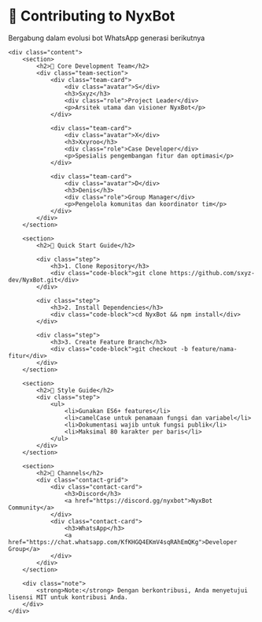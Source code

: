 <!DOCTYPE html>
<html>
<head>
<style>
@import url('https://fonts.googleapis.com/css2?family=Inter:wght@400;500;600;700;800&display=swap');

:root {
  --primary: #6d28d9;
  --primary-light: #8b5cf6;
  --secondary: #4f46e5;
  --accent: #a855f7;
  --bg: #ffffff;
  --bg-alt: #f8fafc;
  --text: #0f172a;
  --text-light: #475569;
  --border: #e2e8f0;
  --glass: rgba(255, 255, 255, 0.9);
  --glass-border: rgba(255, 255, 255, 0.3);
  --shadow-sm: 0 2px 4px rgba(0,0,0,0.05);
  --shadow: 0 4px 6px -1px rgba(0,0,0,0.1);
  --shadow-lg: 0 10px 15px -3px rgba(0,0,0,0.1);
  --gradient: linear-gradient(135deg, #6d28d9 0%, #a855f7 100%);
}

body {
  font-family: 'Inter', sans-serif;
  line-height: 1.7;
  color: var(--text);
  background: var(--bg-alt);
  margin: 0;
  padding: 2rem;
}

.container {
  max-width: 900px;
  margin: 0 auto;
  background: var(--bg);
  border-radius: 2rem;
  box-shadow: var(--shadow-lg);
  overflow: hidden;
}

.header {
  text-align: center;
  padding: 3rem 2rem;
  background: var(--gradient);
  color: white;
  position: relative;
  overflow: hidden;
}

.header::before {
  content: '';
  position: absolute;
  top: 0;
  left: 0;
  right: 0;
  bottom: 0;
  background: radial-gradient(circle at top right, rgba(255,255,255,0.1), transparent);
}

.header h1 {
  font-size: 2.5rem;
  font-weight: 800;
  margin: 0;
  position: relative;
}

.header p {
  opacity: 0.9;
  margin-top: 1rem;
  font-size: 1.1rem;
  position: relative;
}

.content {
  padding: 2rem;
}

.team-section {
  display: grid;
  grid-template-columns: repeat(auto-fit, minmax(250px, 1fr));
  gap: 1.5rem;
  margin: 2rem 0;
}

.team-card {
  background: var(--bg);
  border-radius: 1.5rem;
  padding: 2rem;
  text-align: center;
  transition: all 0.3s ease;
  border: 1px solid var(--border);
  box-shadow: var(--shadow);
  backdrop-filter: blur(10px);
  -webkit-backdrop-filter: blur(10px);
}

.team-card:hover {
  transform: translateY(-5px);
  box-shadow: var(--shadow-lg);
}

.avatar {
  width: 90px;
  height: 90px;
  border-radius: 1.2rem;
  margin: 0 auto 1.5rem;
  background: var(--gradient);
  display: flex;
  align-items: center;
  justify-content: center;
  color: white;
  font-size: 2rem;
  font-weight: 700;
  position: relative;
  overflow: hidden;
}

.avatar::after {
  content: '';
  position: absolute;
  top: 0;
  left: 0;
  right: 0;
  bottom: 0;
  background: radial-gradient(circle at top right, rgba(255,255,255,0.2), transparent);
}

.role {
  color: var(--primary);
  font-weight: 600;
  font-size: 0.875rem;
  text-transform: uppercase;
  letter-spacing: 0.05em;
  margin: 0.5rem 0;
}

.code-block {
  background: #1e1e1e;
  color: #e1e1e1;
  padding: 1rem;
  border-radius: 1rem;
  font-family: 'Fira Code', monospace;
  font-size: 0.9rem;
  overflow-x: auto;
  white-space: nowrap;
  margin: 1rem 0;
}

.step {
  background: var(--bg);
  border-radius: 1rem;
  padding: 1.5rem;
  margin: 1rem 0;
  border: 1px solid var(--border);
  box-shadow: var(--shadow-sm);
}

.step h3 {
  color: var(--primary);
  margin-top: 0;
  display: flex;
  align-items: center;
  gap: 0.5rem;
}

.contact-grid {
  display: grid;
  grid-template-columns: repeat(auto-fit, minmax(180px, 1fr));
  gap: 1rem;
  margin-top: 1.5rem;
}

.contact-card {
  background: var(--bg-alt);
  padding: 1.5rem;
  border-radius: 1rem;
  text-align: center;
  transition: all 0.3s ease;
}

.contact-card:hover {
  transform: translateY(-3px);
  box-shadow: var(--shadow);
}

.contact-card a {
  color: var(--primary);
  text-decoration: none;
  font-weight: 500;
}

.note {
  background: var(--bg-alt);
  border-left: 4px solid var(--primary);
  padding: 1rem 1.5rem;
  border-radius: 0 1rem 1rem 0;
  margin: 1.5rem 0;
}

section {
  margin: 3rem 0;
}

h2 {
  color: var(--primary);
  font-size: 1.5rem;
  margin-bottom: 1.5rem;
}
</style>
</head>
<body>

<div class="container">
    <div class="header">
        <h1>🌙 Contributing to NyxBot</h1>
        <p>Bergabung dalam evolusi bot WhatsApp generasi berikutnya</p>
    </div>

    <div class="content">
        <section>
            <h2>👥 Core Development Team</h2>
            <div class="team-section">
                <div class="team-card">
                    <div class="avatar">S</div>
                    <h3>Sxyz</h3>
                    <div class="role">Project Leader</div>
                    <p>Arsitek utama dan visioner NyxBot</p>
                </div>
                
                <div class="team-card">
                    <div class="avatar">X</div>
                    <h3>Xxyroo</h3>
                    <div class="role">Case Developer</div>
                    <p>Spesialis pengembangan fitur dan optimasi</p>
                </div>
                
                <div class="team-card">
                    <div class="avatar">D</div>
                    <h3>Denis</h3>
                    <div class="role">Group Manager</div>
                    <p>Pengelola komunitas dan koordinator tim</p>
                </div>
            </div>
        </section>

        <section>
            <h2>🚀 Quick Start Guide</h2>
            
            <div class="step">
                <h3>1. Clone Repository</h3>
                <div class="code-block">git clone https://github.com/sxyz-dev/NyxBot.git</div>
            </div>

            <div class="step">
                <h3>2. Install Dependencies</h3>
                <div class="code-block">cd NyxBot && npm install</div>
            </div>

            <div class="step">
                <h3>3. Create Feature Branch</h3>
                <div class="code-block">git checkout -b feature/nama-fitur</div>
            </div>
        </section>

        <section>
            <h2>📝 Style Guide</h2>
            <div class="step">
                <ul>
                    <li>Gunakan ES6+ features</li>
                    <li>camelCase untuk penamaan fungsi dan variabel</li>
                    <li>Dokumentasi wajib untuk fungsi publik</li>
                    <li>Maksimal 80 karakter per baris</li>
                </ul>
            </div>
        </section>

        <section>
            <h2>📢 Channels</h2>
            <div class="contact-grid">
                <div class="contact-card">
                    <h3>Discord</h3>
                    <a href="https://discord.gg/nyxbot">NyxBot Community</a>
                </div>
                <div class="contact-card">
                    <h3>WhatsApp</h3>
                    <a href="https://chat.whatsapp.com/KfKHGQ4EKmV4sqRAhEmQKg">Developer Group</a>
                </div>
            </div>
        </section>

        <div class="note">
            <strong>Note:</strong> Dengan berkontribusi, Anda menyetujui lisensi MIT untuk kontribusi Anda.
        </div>
    </div>
</div>

</body>
</html>